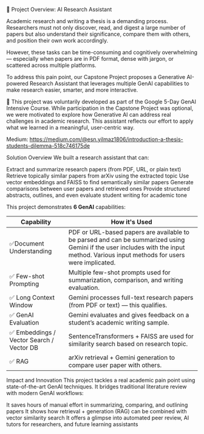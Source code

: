 🧠 Project Overview: AI Research Assistant

Academic research and writing a thesis is a demanding process. Researchers must not only discover, read, and digest a large number of papers but also understand their significance, compare them with others, and position their own work accordingly.

However, these tasks can be time-consuming and cognitively overwhelming — especially when papers are in PDF format, dense with jargon, or scattered across multiple platforms.

To address this pain point, our Capstone Project proposes a Generative AI-powered Research Assistant that leverages multiple GenAI capabilities to make research easier, smarter, and more interactive.


🧩 This project was voluntarily developed as part of the Google 5-Day GenAI Intensive Course. While participation in the Capstone Project was optional, we were motivated to explore how Generative AI can address real challenges in academic research. This assistant reflects our effort to apply what we learned in a meaningful, user-centric way.

Medium: https://medium.com/@esn.yilmaz1806/introduction-a-thesis-students-dilemma-518c746175de


Solution Overview
We built a research assistant that can:

Extract and summarize research papers (from PDF, URL, or plain text)
Retrieve topically similar papers from arXiv using the extracted topic
Use vector embeddings and FAISS to find semantically similar papers
Generate comparisons between user papers and retrieved ones
Provide structured abstracts, outlines, and even evaluate student writing for academic tone

This project demonstrates **6 GenAI** capabilities:

| Capability                               | How it's Used                                                                                                                                                                      |
| ---------------------------------------- | ---------------------------------------------------------------------------------------------------------------------------------------------------------------------------------- |
| ✅Document Understanding                  | PDF or URL-based papers are available to be parsed and can be summarized using Gemini if the user includes with the input method. Various input methods for users were implicated. |
| ✅ Few-shot Prompting                     | Multiple few-shot prompts used for summarization, comparison, and writing evaluation.                                                                                              |
| ✅ Long Context Window                    | Gemini processes full-text research papers (from PDF or text) — this qualifies.                                                                                                    |
| ✅ GenAI Evaluation                       | Gemini evaluates and gives feedback on a student’s academic writing sample.                                                                                                        |
| ✅ Embeddings / Vector Search / Vector DB | SentenceTransformers + FAISS are used for similarity search based on research topic.                                                                                               |
| ✅ RAG                                    | arXiv retrieval + Gemini generation to compare user paper with others.    


Impact and Innovation
This project tackles a real academic pain point using state-of-the-art GenAI techniques. It bridges traditional literature review with modern GenAI workflows:

It saves hours of manual effort in summarizing, comparing, and outlining papers
It shows how retrieval + generation (RAG) can be combined with vector similarity search
It offers a glimpse into automated peer review, AI tutors for researchers, and future learning assistants
